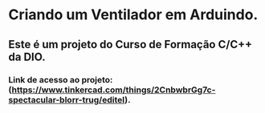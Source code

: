 # Criando um Ventilador em Arduindo.

## Este é um projeto do Curso de Formação C/C++ da DIO.

### Link de acesso ao projeto: (https://www.tinkercad.com/things/2CnbwbrGg7c-spectacular-blorr-trug/editel).
